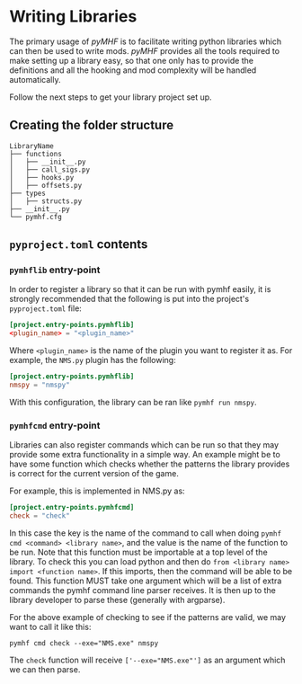 # Writing Libraries

The primary usage of *pyMHF* is to facilitate writing python libraries which can then be used to write mods.
*pyMHF* provides all the tools required to make setting up a library easy, so that one only has to provide the definitions and all the hooking and mod complexity will be handled automatically.

Follow the next steps to get your library project set up.

## Creating the folder structure

```
LibraryName
├── functions
│   ├── __init__.py
│   ├── call_sigs.py
│   ├── hooks.py
│   ├── offsets.py
├── types
│   ├── structs.py
├── __init__.py
└── pymhf.cfg
```

## `pyproject.toml` contents

### `pymhflib` entry-point

In order to register a library so that it can be run with pymhf easily, it is strongly recommended that the following is put into the project's `pyproject.toml` file:

```toml
[project.entry-points.pymhflib]
<plugin_name> = "<plugin_name>"
```

Where `<plugin_name>` is the name of the plugin you want to register it as.
For example, the `NMS.py` plugin has the following:

```toml
[project.entry-points.pymhflib]
nmspy = "nmspy"
```

With this configuration, the library can be ran like `pymhf run nmspy`.

### `pymhfcmd` entry-point

Libraries can also register commands which can be run so that they may provide some extra functionality in a simple way. An example might be to have some function which checks whether the patterns the library provides is correct for the current version of the game.

For example, this is implemented in NMS.py as:

```toml
[project.entry-points.pymhfcmd]
check = "check"
```

In this case the key is the name of the command to call when doing `pymhf cmd <command> <library name>`, and the value is the name of the function to be run.
Note that this function must be importable at a top level of the library. To check this you can load python and then do `from <library name> import <function name>`. If this imports, then the command will be able to be found.
This function MUST take one argument which will be a list of extra commands the pymhf command line parser receives. It is then up to the library developer to parse these (generally with argparse).

For the above example of checking to see if the patterns are valid, we may want to call it like this:

```
pymhf cmd check --exe="NMS.exe" nmspy
```

The `check` function will receive `['--exe="NMS.exe"']` as an argument which we can then parse.

